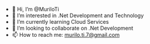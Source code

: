 - 👋 Hi, I’m @MuriloTi
- 👀 I’m interested in .Net Development and Technology
- 🌱 I’m currently learning Cloud Services
- 💞️ I’m looking to collaborate on .Net Development
- 📫 How to reach me: murilo.ti.7@gmail.com

<!---
MuriloTi/MuriloTi is a ✨ special ✨ repository because its `README.md` (this file) appears on your GitHub profile.
You can click the Preview link to take a look at your changes.
--->
